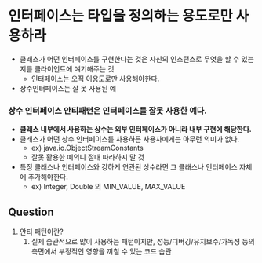 # 인터페이스는 타입을 정의하는 용도로만 사용하라
- 클래스가 어떤 인터페이스를 구현한다는 것은 자신의 인스턴스로 무엇을 할 수 있는지를 클라이언트에 얘기해주는 것
  - 인터페이스는 오직 이용도로만 사용해야한다.
- 상수인터페이스는 잘 못 사용된 예

### 상수 인터페이스 안티패턴은 인터페이스를 잘못 사용한 예다.
- **클래스 내부에서 사용하는 상수는 외부 인터페이스가 아니라 내부 구현에 해당한다.**
- 클래스가 어떤 상수 인터페이스를 사용하든 사용자에게는 아무런 의미가 없다.
  - ex) java.io.ObjectStreamConstants
  - 잘못 활용한 예의니 절대 따라하지 말 것
- 특정 클래스나 인터페이스와 강하게 연관된 상수라면 그 클래스나 인터페이스 자체에 추가해야한다.
  - ex) Integer, Double 의 MIN_VALUE, MAX_VALUE


## Question
1. 안티 패턴이란?
   1. 실제 습관적으로 많이 사용하는 패턴이지만, 성능/디버깅/유지보수/가독성 등의 측면에서 부정적인 영향을 끼칠 수 있는 코드 습관


